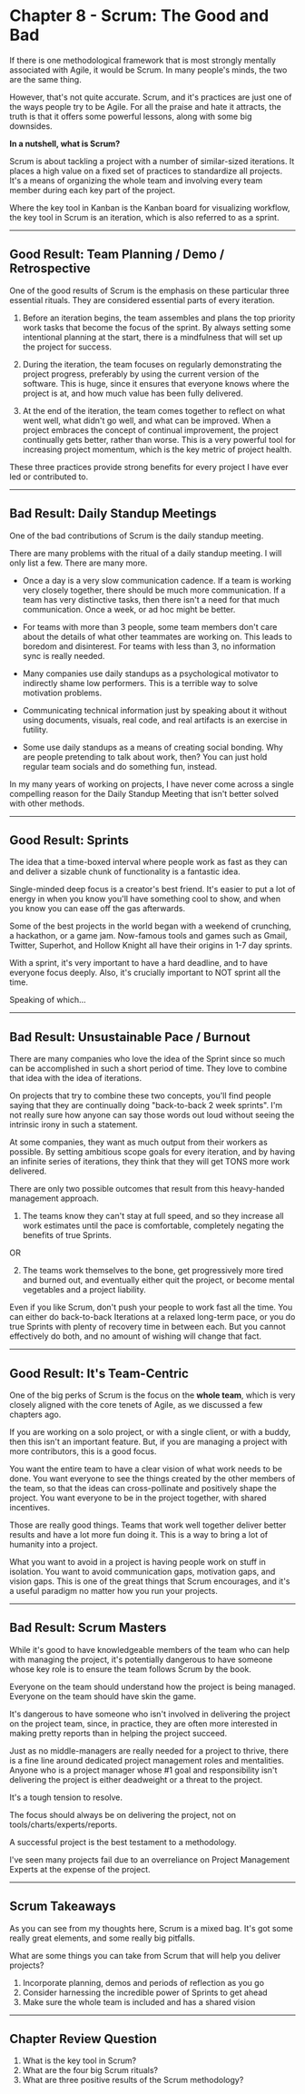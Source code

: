 # Chapter 8 - Scrum: The Good and Bad

If there is one methodological framework that is most strongly mentally associated with Agile, it would be Scrum. In many people's minds, the two are the same thing.

However, that's not quite accurate. Scrum, and it's practices are just one of the ways people try to be Agile. For all the praise and hate it attracts, the truth is that it offers some powerful lessons, along with some big downsides.

**In a nutshell, what is Scrum?**

Scrum is about tackling a project with a number of similar-sized iterations. It places a high value on a fixed set of practices to standardize all projects. It's a means of organizing the whole team and involving every team member during each key part of the project.

Where the key tool in Kanban is the Kanban board for visualizing workflow, the key tool in Scrum is an iteration, which is also referred to as a sprint.

---

## Good Result: Team Planning / Demo / Retrospective

One of the good results of Scrum is the emphasis on these particular three essential rituals. They are considered essential parts of every iteration.

1. Before an iteration begins, the team assembles and plans the top priority work tasks that become the focus of the sprint. By always setting some intentional planning at the start, there is a mindfulness that will set up the project for success.

2. During the iteration, the team focuses on regularly demonstrating the project progress, preferably by using the current version of the software. This is huge, since it ensures that everyone knows where the project is at, and how much value has been fully delivered.

3. At the end of the iteration, the team comes together to reflect on what went well, what didn't go well, and what can be improved. When a project embraces the concept of continual improvement, the project continually gets better, rather than worse. This is a very powerful tool for increasing project momentum, which is the key metric of project health.

These three practices provide strong benefits for every project I have ever led or contributed to.

---

## Bad Result: Daily Standup Meetings

One of the bad contributions of Scrum is the daily standup meeting.

There are many problems with the ritual of a daily standup meeting. I will only list a few. There are many more.

- Once a day is a very slow communication cadence. If a team is working very closely together, there should be much more communication. If a team has very distinctive tasks, then there isn't a need for that much communication. Once a week, or ad hoc might be better.

- For teams with more than 3 people, some team members don't care about the details of what other teammates are working on. This leads to boredom and disinterest. For teams with less than 3, no information sync is really needed.

- Many companies use daily standups as a psychological motivator to indirectly shame low performers. This is a terrible way to solve motivation problems.

- Communicating technical information just by speaking about it without using documents, visuals, real code, and real artifacts is an exercise in futility.

- Some use daily standups as a means of creating social bonding. Why are people pretending to talk about work, then? You can just hold regular team socials and do something fun, instead.

In my many years of working on projects, I have never come across a single compelling reason for the Daily Standup Meeting that isn't better solved with other methods.

---

## Good Result: Sprints

The idea that a time-boxed interval where people work as fast as they can and deliver a sizable chunk of functionality is a fantastic idea.

Single-minded deep focus is a creator's best friend. It's easier to put a lot of energy in when you know you'll have something cool to show, and when you know you can ease off the gas afterwards.

Some of the best projects in the world began with a weekend of crunching, a hackathon, or a game jam. Now-famous tools and games such as Gmail, Twitter, Superhot, and Hollow Knight all have their origins in 1-7 day sprints.

With a sprint, it's very important to have a hard deadline, and to have everyone focus deeply. Also, it's crucially important to NOT sprint all the time.

Speaking of which...

---

## Bad Result: Unsustainable Pace / Burnout

There are many companies who love the idea of the Sprint since so much can be accomplished in such a short period of time. They love to combine that idea with the idea of iterations.

On projects that try to combine these two concepts, you'll find people saying that they are continually doing "back-to-back 2 week sprints". I'm not really sure how anyone can say those words out loud without seeing the intrinsic irony in such a statement.

At some companies, they want as much output from their workers as possible. By setting ambitious scope goals for every iteration, and by having an infinite series of iterations, they think that they will get TONS more work delivered.

There are only two possible outcomes that result from this heavy-handed management approach.

1. The teams know they can't stay at full speed, and so they increase all work estimates until the pace is comfortable, completely negating the benefits of true Sprints.

OR

2. The teams work themselves to the bone, get progressively more tired and burned out, and eventually either quit the project, or become mental vegetables and a project liability.

Even if you like Scrum, don't push your people to work fast all the time. You can either do back-to-back Iterations at a relaxed long-term pace, or you do true Sprints with plenty of recovery time in between each. But you cannot effectively do both, and no amount of wishing will change that fact.

---

## Good Result: It's Team-Centric

One of the big perks of Scrum is the focus on the **whole team**, which is very closely aligned with the core tenets of Agile, as we discussed a few chapters ago.

If you are working on a solo project, or with a single client, or with a buddy, then this isn't an important feature. But, if you are managing a project with more contributors, this is a good focus.

You want the entire team to have a clear vision of what work needs to be done. You want everyone to see the things created by the other members of the team, so that the ideas can cross-pollinate and positively shape the project. You want everyone to be in the project together, with shared incentives.

Those are really good things. Teams that work well together deliver better results and have a lot more fun doing it. This is a way to bring a lot of humanity into a project.

What you want to avoid in a project is having people work on stuff in isolation. You want to avoid communication gaps, motivation gaps, and vision gaps. This is one of the great things that Scrum encourages, and it's a useful paradigm no matter how you run your projects.

---

## Bad Result: Scrum Masters

While it's good to have knowledgeable members of the team who can help with managing the project, it's potentially dangerous to have someone whose key role is to ensure the team follows Scrum by the book.

Everyone on the team should understand how the project is being managed. Everyone on the team should have skin the game.

It's dangerous to have someone who isn't involved in delivering the project on the project team, since, in practice, they are often more interested in making pretty reports than in helping the project succeed.

Just as no middle-managers are really needed for a project to thrive, there is a fine line around dedicated project management roles and mentalities. Anyone who is a project manager whose #1 goal and responsibility isn't delivering the project is either deadweight or a threat to the project.

It's a tough tension to resolve.

The focus should always be on delivering the project, not on tools/charts/experts/reports.

A successful project is the best testament to a methodology.

I've seen many projects fail due to an overreliance on Project Management Experts at the expense of the project.

---

## Scrum Takeaways

As you can see from my thoughts here, Scrum is a mixed bag. It's got some really great elements, and some really big pitfalls.

What are some things you can take from Scrum that will help you deliver projects?

1. Incorporate planning, demos and periods of reflection as you go
2. Consider harnessing the incredible power of Sprints to get ahead
3. Make sure the whole team is included and has a shared vision

---

## Chapter Review Question
1. What is the key tool in Scrum?
2. What are the four big Scrum rituals?
3. What are three positive results of the Scrum methodology?
